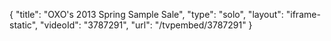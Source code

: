 {
    "title": "OXO's 2013 Spring Sample Sale",
    "type": "solo",
    "layout": "iframe-static",
    "videoId": "3787291",
    "url": "\/tvpembed\/3787291"
}